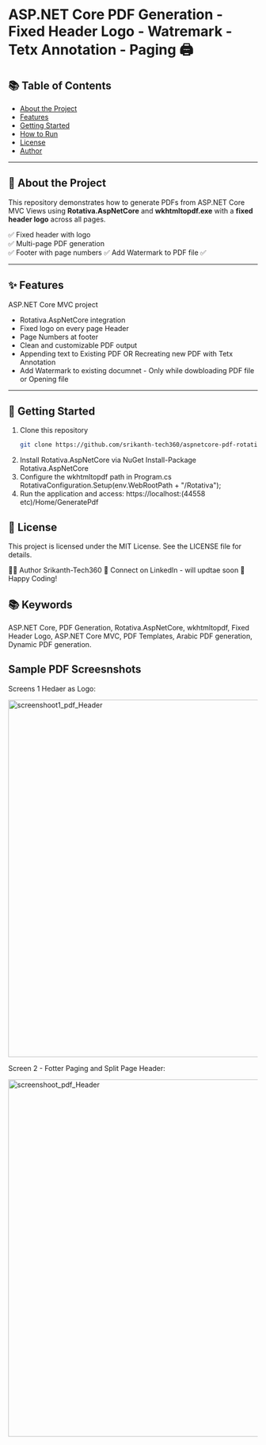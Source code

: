 # ASP.NET Core PDF Generation - Fixed Header Logo - Watremark - Tetx Annotation - Paging 🖨️

## 📚 Table of Contents

- [About the Project](#about-the-project)
- [Features](#features)
- [Getting Started](#getting-started)
- [How to Run](#how-to-run)
- [License](#license)
- [Author](#author)

---

## 📖 About the Project

This repository demonstrates how to generate PDFs from ASP.NET Core MVC Views using **Rotativa.AspNetCore** and **wkhtmltopdf.exe** with a **fixed header logo** across all pages.

✅ Fixed header with logo  
✅ Multi-page PDF generation  
✅ Footer with page numbers
✅ Add Watermark to PDF file
✅

---

## ✨ Features

ASP.NET Core MVC project
- Rotativa.AspNetCore integration
- Fixed logo on every page Header
- Page Numbers at footer
- Clean and customizable PDF output
- Appending text to Existing PDF OR  Recreating new PDF with Tetx Annotation
- Add Watermark to existing documnet - Only while dowbloading PDF file or Opening file

---

## 🚀 Getting Started

1. Clone this repository
   ```bash
   git clone https://github.com/srikanth-tech360/aspnetcore-pdf-rotativa-header-logo.git

2. Install Rotativa.AspNetCore via NuGet
  Install-Package Rotativa.AspNetCore
3. Configure the wkhtmltopdf path in Program.cs
  RotativaConfiguration.Setup(env.WebRootPath + "/Rotativa");
4. Run the application and access:
     https://localhost:<port>(44558 etc)/Home/GeneratePdf

## 📜 License
This project is licensed under the MIT License.
See the LICENSE file for details.

🙋‍♂️ Author
Srikanth-Tech360
📧 Connect on LinkedIn - will updtae soon
🚀 Happy Coding!

## 📚 Keywords

ASP.NET Core, PDF Generation, Rotativa.AspNetCore, wkhtmltopdf, Fixed Header Logo, ASP.NET Core MVC, PDF Templates, Arabic PDF generation, Dynamic PDF generation.

## Sample PDF Screesnshots

Screens 1 Hedaer as Logo:

<img width="720" alt="screenshoot1_pdf_Header" src="https://github.com/user-attachments/assets/81760768-941a-4f7f-b62c-d33b8405492c" />

Screen 2 - Fotter Paging and Split Page Header:

<img width="720" alt="screenshoot_pdf_Header" src="https://github.com/user-attachments/assets/026eca14-25cd-46f2-9b58-bd0c49042152" />

